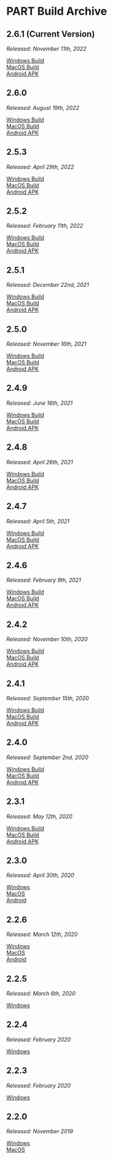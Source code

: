 # PART Build Archive

## 2.6.1 (Current Version)

*Released: November 11th, 2022*

[Windows Build](https://bgcgamefiles.s3.us-east-2.amazonaws.com/PART/Builds/v2.6.1_ReleaseBuilds/PART_2.6.1_22.11.21_WINx64.zip)  
[MacOS Build](https://bgcgamefiles.s3.us-east-2.amazonaws.com/PART/Builds/v2.6.1_ReleaseBuilds/PART_2.6.1_22.11.21_MacOS.dmg)  
[Android APK](https://bgcgamefiles.s3.us-east-2.amazonaws.com/PART/Builds/v2.6.1_ReleaseBuilds/PART_2.6.1_22.11.21_Android.apk)  

## 2.6.0

*Released: August 19th, 2022*

[Windows Build](https://bgcgamefiles.s3.us-east-2.amazonaws.com/PART/Builds/v2.6.0c/PART_2.6.0_WINx64.zip)  
[MacOS Build](https://bgcgamefiles.s3.us-east-2.amazonaws.com/PART/Builds/v2.6.0c/PART_2.6.0_MacOS.dmg)  
[Android APK](https://bgcgamefiles.s3.us-east-2.amazonaws.com/PART/Builds/v2.6.0c/PART_2.6.0_Android.apk)  

## 2.5.3

*Released: April 29th, 2022*

[Windows Build](https://bgcgamefiles.s3.us-east-2.amazonaws.com/PART/Builds/v2.5.3/PART_2.5.3_WINx64.zip)  
[MacOS Build](https://bgcgamefiles.s3.us-east-2.amazonaws.com/PART/Builds/v2.5.3/PART_2.5.3_MacOS.dmg)  
[Android APK](https://bgcgamefiles.s3.us-east-2.amazonaws.com/PART/Builds/v2.5.3/PART_2.5.3_Android.apk)  

## 2.5.2

*Released: February 11th, 2022*

[Windows Build](https://bgcgamefiles.s3.us-east-2.amazonaws.com/PART/Builds/v2.5.2/PART_2.5.2_WINx64.zip)  
[MacOS Build](https://bgcgamefiles.s3.us-east-2.amazonaws.com/PART/Builds/v2.5.2/PART_2.5.2_MacOS.dmg)  
[Android APK](https://bgcgamefiles.s3.us-east-2.amazonaws.com/PART/Builds/v2.5.2/PART_2.5.2_Android.apk)  

## 2.5.1

*Released: December 22nd, 2021*

[Windows Build](https://bgcgamefiles.s3.us-east-2.amazonaws.com/PART/Builds/v2.5.1/PART_2.5.1_WINx64.zip)  
[MacOS Build](https://bgcgamefiles.s3.us-east-2.amazonaws.com/PART/Builds/v2.5.1/PART_2.5.1_MacOS.dmg)  
[Android APK](https://bgcgamefiles.s3.us-east-2.amazonaws.com/PART/Builds/v2.5.1/PART_2.5.1_Android.apk)  

## 2.5.0

*Released: November 16th, 2021*

[Windows Build](https://bgcgamefiles.s3.us-east-2.amazonaws.com/PART/Builds/v2.5.0/PART_2.5.0_WINx64.zip)  
[MacOS Build](https://bgcgamefiles.s3.us-east-2.amazonaws.com/PART/Builds/v2.5.0/PART_2.5.0_MacOS.dmg)  
[Android APK](https://bgcgamefiles.s3.us-east-2.amazonaws.com/PART/Builds/v2.5.0/PART_2.5.0_Android.apk)  

## 2.4.9

*Released: June 16th, 2021*

[Windows Build](https://bgcgamefiles.s3.us-east-2.amazonaws.com/PART/Builds/v2.4.8/PART_2.4.9_WINx64.zip)  
[MacOS Build](https://bgcgamefiles.s3.us-east-2.amazonaws.com/PART/Builds/v2.4.8/PART_2.4.9_MacOS.dmg)  
[Android APK](https://bgcgamefiles.s3.us-east-2.amazonaws.com/PART/Builds/v2.4.8/PART_2.4.9_Android.apk)  

## 2.4.8

*Released: April 26th, 2021*

[Windows Build](https://bgcgamefiles.s3.us-east-2.amazonaws.com/PART/Builds/v2.4.8/PART_2.4.8_WINx64.zip)  
[MacOS Build](https://bgcgamefiles.s3.us-east-2.amazonaws.com/PART/Builds/v2.4.8/PART_2.4.8_MacOS.dmg)  
[Android APK](https://bgcgamefiles.s3.us-east-2.amazonaws.com/PART/Builds/v2.4.8/PART_2.4.8_Android.apk)  

## 2.4.7

*Released: April 5th, 2021*

[Windows Build](https://bgcgamefiles.s3.us-east-2.amazonaws.com/PART/Builds/v2.4.7/PART_2.4.7_WINx64.zip)  
[MacOS Build](https://bgcgamefiles.s3.us-east-2.amazonaws.com/PART/Builds/v2.4.7/PART_2.4.7_MacOS.dmg)  
[Android APK](https://bgcgamefiles.s3.us-east-2.amazonaws.com/PART/Builds/v2.4.7/PART_2.4.7_Android.apk)  

## 2.4.6

*Released: February 9th, 2021*

[Windows Build](https://bgcgamefiles.s3.us-east-2.amazonaws.com/PART/Builds/v2.4.6/PART_2.4.6_WINx64.zip)  
[MacOS Build](https://bgcgamefiles.s3.us-east-2.amazonaws.com/PART/Builds/v2.4.6/PART_2.4.6_MacOS.dmg)  
[Android APK](https://bgcgamefiles.s3.us-east-2.amazonaws.com/PART/Builds/v2.4.6/PART_2.4.6_Android.apk)  


## 2.4.2

*Released: November 10th, 2020*

[Windows Build](https://bgcgamefiles.s3.us-east-2.amazonaws.com/PART/Builds/v2.4.2/PART_2.4.2_WINx64.zip)  
[MacOS Build](https://bgcgamefiles.s3.us-east-2.amazonaws.com/PART/Builds/v2.4.2/PART_2.4.2_MacOS.dmg)  
[Android APK](https://bgcgamefiles.s3.us-east-2.amazonaws.com/PART/Builds/v2.4.2/PART_2.4.2_Android.apk)  

## 2.4.1

*Released: September 15th, 2020*

[Windows Build](https://bgcgamefiles.s3.us-east-2.amazonaws.com/PART/Builds/v2.4.1/PART_2.4.1_WINx64.zip)  
[MacOS Build](https://bgcgamefiles.s3.us-east-2.amazonaws.com/PART/Builds/v2.4.1/PART_2.4.1_MacOS.dmg)  
[Android APK](https://bgcgamefiles.s3.us-east-2.amazonaws.com/PART/Builds/v2.4.1/PART_2.4.1_Android.apk)  


## 2.4.0

*Released: September 2nd, 2020*

[Windows Build](https://bgcgamefiles.s3.us-east-2.amazonaws.com/PART/Builds/PART_2.4.0_WINx64.zip)  
[MacOS Build](https://bgcgamefiles.s3.us-east-2.amazonaws.com/PART/Builds/PART_2.4.0_MacOS.dmg)  
[Android APK](https://bgcgamefiles.s3.us-east-2.amazonaws.com/PART/Builds/PART_2.4.0_Android.apk)


## 2.3.1

*Released: May 12th, 2020*

[Windows Build](https://bgcgamefiles.s3.us-east-2.amazonaws.com/PART/Builds/PART_2.3.1_WINx64.zip)  
[MacOS Build](https://bgcgamefiles.s3.us-east-2.amazonaws.com/PART/Builds/PART_2.3.1_MacOS.dmg)  
[Android APK](https://bgcgamefiles.s3.us-east-2.amazonaws.com/PART/Builds/PART_2.3.1_Android.apk)

## 2.3.0

*Released: April 30th, 2020*

[Windows](https://bgcgamefiles.s3.us-east-2.amazonaws.com/PART/Builds/PART_2.3.0_WINx64.zip)  
[MacOS](https://bgcgamefiles.s3.us-east-2.amazonaws.com/PART/Builds/PART_2.3.0_MacOS.dmg)  
[Android](https://bgcgamefiles.s3.us-east-2.amazonaws.com/PART/Builds/PART_2.3.0_Android.apk)  

## 2.2.6

*Released: March 12th, 2020*

[Windows](https://bgcgamefiles.s3.us-east-2.amazonaws.com/PART/Builds/PART_2.2.6_WINx64.zip)  
[MacOS](https://bgcgamefiles.s3.us-east-2.amazonaws.com/PART/Builds/PART_2.2.6_MacOS.dmg)  
[Android](https://bgcgamefiles.s3.us-east-2.amazonaws.com/PART/Builds/PART_2.2.6_Android.apk)  

## 2.2.5

*Released: March 6th, 2020*

[Windows](https://bgcgamefiles.s3.us-east-2.amazonaws.com/PART/Builds/PART_2.2.5_WINx64.zip)

## 2.2.4

*Released: February 2020*

[Windows](https://bgcgamefiles.s3.us-east-2.amazonaws.com/PART/Builds/PART_2.2.4_WINx64.zip)

## 2.2.3

*Released: February 2020*

[Windows](https://bgcgamefiles.s3.us-east-2.amazonaws.com/PART/Builds/PART_2.2.3_WINx64.zip)

## 2.2.0 

*Released: November 2019*

[Windows](https://bgcgamefiles.s3.us-east-2.amazonaws.com/PART/Builds/PART_PC_v2.2.zip)  
[MacOS](https://bgcgamefiles.s3.us-east-2.amazonaws.com/PART/Builds/PARTInstaller.dmg)
